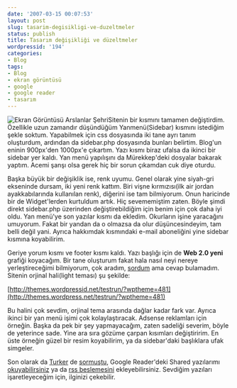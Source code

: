 ```yaml
---
date: '2007-03-15 00:07:53'
layout: post
slug: tasarim-degisikligi-ve-duzeltmeler
status: publish
title: Tasarım değişikliği ve düzeltmeler
wordpressid: '194'
categories:
- Blog
tags:
- Blog
- ekran görüntüsü
- google
- google reader
- tasarım
---
```


![Ekran Görüntüsü Arslanlar Şehri](http://blog.arsln.org/image/ssblogmart.jpg)Sitenin bir kısmını tamamen değiştirdim. Özellikle uzun zamandır düşündüğüm Yanmenü(Sidebar) kısmını istediğim şekle soktum. Yapabilmek için css dosyasında iki tane ayrı tanım oluşturdum, ardından da sidebar.php dosyasında bunları belirtim. Blog'un eninin 900px'den 1000px'e çıkartım. Yazı kısmı biraz ufalsa da ikinci bir sidebar yer kaldı. Yan menü yapılışını da Mürekkep'deki dosyalar bakarak yaptım. Acemi şanşı olsa gerek hiç bir sorun çıkamdan cuk diye oturdu. 

Başka büyük bir değişiklik ise, renk uyumu. Genel olarak yine siyah-gri ekseninde dursam, iki yeni renk kattım. Biri vişne kırmızısı(ilk air jordan ayakkabılarında kullanılan renk), diğerini ise tam bilmiyorum. Onun haricinde bir de Widget'lerden kurtuldum artık. Hiç sevememiştim zaten. Böyle şimdi direkt sidebar.php üzerinden değiştirebildiğim için benim için çok daha iyi oldu. Yan menü'ye son yazılar kısmı da ekledim. Okurların işine yaracağını umuyorum. Fakat bir yandan da o olmazsa da olur düşüncesindeyim, tam belli değil yani. Ayrıca hakkımdak kısmındaki e-mail aboneliğini yine sidebar kısmına koyabilirim. 

Geriye yorum kısmı ve footer kısmı kaldı. Yazı başlığı için de **Web 2.0 yeni** grafiği koyacağım. Bir tane oluşturum fakat hala nasıl neyi nereye yerleştireceğimi bilmiyorum, çok aradım, [sordum](http://www.wordpressid-tr.com/forum/topic/932?replies=1) ama cevap bulamadım. Sitenin orjinal hali(light teması) şu şekilde:

[http://themes.wordpressid.net/testrun/?wptheme=481](http://themes.wordpress.net/testrun/?wptheme=481)

Bu halini çok sevdim, orjinal tema arasında dağlar kadar fark var. Ayrıca ikinci bir yan menü işimi çok kolaylaştıracak. Adsense reklamları için örneğin. Başka da pek bir şey yapmayacağım, zaten sadeliği severim, böyle de yeterince sade. Yine ara sıra gözüme çarpan kısımları değiştiririm. En üste örneğin güzel bir resim koyabilirim, ya da sidebar'daki başlıklara ufak simgeler. 

Son olarak da [Turker](http://www.turkerkeskinpala.net/okyanusotesi) de [sormuştu](http://blog.arsln.org/acik-kaynak-dunyasindan-kisa-kisa/), Google Reader'deki Shared yazılarımı [okuyabilirsiniz](http://www.google.com/reader/shared/01907843239937652146) ya da  [rss beslemesini](http://www.google.com/reader/public/atom/user/01907843239937652146/state/com.google/broadcast) ekleyebilirsiniz.  Sevdiğim yazıları işaretleyeceğim için, ilginizi çekebilir. 


